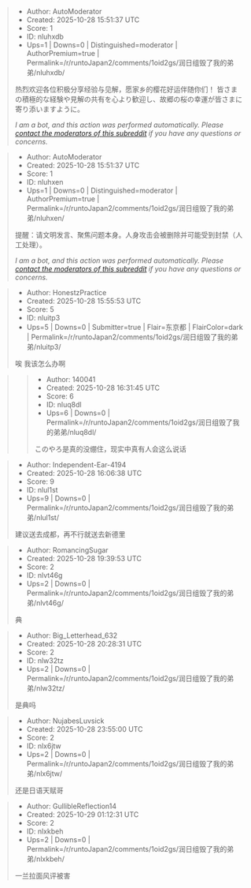 > - Author: AutoModerator
> - Created: 2025-10-28 15:51:37 UTC
> - Score: 1
> - ID: nluhxdb
> - Ups=1 | Downs=0 | Distinguished=moderator | AuthorPremium=true | Permalink=/r/runtoJapan2/comments/1oid2gs/润日组毁了我的弟弟/nluhxdb/
>
> 热烈欢迎各位积极分享经验与见解，愿家乡的樱花好运伴随你们！
> 皆さまの積極的な経験や見解の共有を心より歓迎し、故郷の桜の幸運が皆さまに寄り添いますように。
> 
> *I am a bot, and this action was performed automatically. Please [contact the moderators of this subreddit](/message/compose/?to=/r/runtoJapan2) if you have any questions or concerns.*

> - Author: AutoModerator
> - Created: 2025-10-28 15:51:37 UTC
> - Score: 1
> - ID: nluhxen
> - Ups=1 | Downs=0 | Distinguished=moderator | AuthorPremium=true | Permalink=/r/runtoJapan2/comments/1oid2gs/润日组毁了我的弟弟/nluhxen/
>
> 提醒：请文明发言、聚焦问题本身。人身攻击会被删除并可能受到封禁（人工处理）。
> 
> *I am a bot, and this action was performed automatically. Please [contact the moderators of this subreddit](/message/compose/?to=/r/runtoJapan2) if you have any questions or concerns.*

> - Author: HonestzPractice
> - Created: 2025-10-28 15:55:53 UTC
> - Score: 5
> - ID: nluitp3
> - Ups=5 | Downs=0 | Submitter=true | Flair=东京都 | FlairColor=dark | Permalink=/r/runtoJapan2/comments/1oid2gs/润日组毁了我的弟弟/nluitp3/
>
> 唉 我该怎么办啊

>> - Author: 140041
>> - Created: 2025-10-28 16:31:45 UTC
>> - Score: 6
>> - ID: nluq8dl
>> - Ups=6 | Downs=0 | Permalink=/r/runtoJapan2/comments/1oid2gs/润日组毁了我的弟弟/nluq8dl/
>>
>> このやろ是真的没绷住，现实中真有人会这么说话

> - Author: Independent-Ear-4194
> - Created: 2025-10-28 16:06:38 UTC
> - Score: 9
> - ID: nlul1st
> - Ups=9 | Downs=0 | Permalink=/r/runtoJapan2/comments/1oid2gs/润日组毁了我的弟弟/nlul1st/
>
> 建议送去成都，再不行就送去新德里

> - Author: RomancingSugar
> - Created: 2025-10-28 19:39:53 UTC
> - Score: 2
> - ID: nlvt46g
> - Ups=2 | Downs=0 | Permalink=/r/runtoJapan2/comments/1oid2gs/润日组毁了我的弟弟/nlvt46g/
>
> 典

> - Author: Big_Letterhead_632
> - Created: 2025-10-28 20:28:31 UTC
> - Score: 2
> - ID: nlw32tz
> - Ups=2 | Downs=0 | Permalink=/r/runtoJapan2/comments/1oid2gs/润日组毁了我的弟弟/nlw32tz/
>
> 是典吗

> - Author: NujabesLuvsick
> - Created: 2025-10-28 23:55:00 UTC
> - Score: 2
> - ID: nlx6jtw
> - Ups=2 | Downs=0 | Permalink=/r/runtoJapan2/comments/1oid2gs/润日组毁了我的弟弟/nlx6jtw/
>
> 还是日语天赋哥

> - Author: GullibleReflection14
> - Created: 2025-10-29 01:12:31 UTC
> - Score: 2
> - ID: nlxkbeh
> - Ups=2 | Downs=0 | Permalink=/r/runtoJapan2/comments/1oid2gs/润日组毁了我的弟弟/nlxkbeh/
>
> 一兰拉面风评被害
